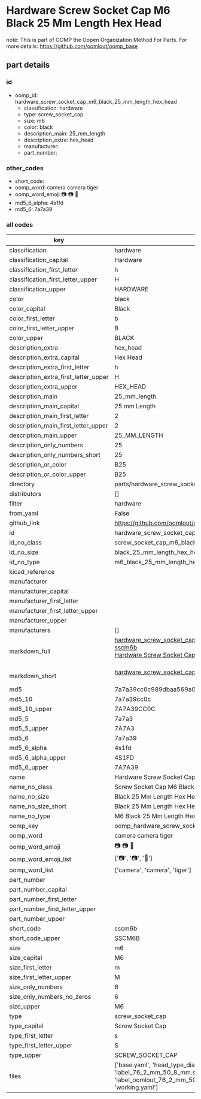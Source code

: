 # Hardware Screw Socket Cap M6 Black 25 Mm Length Hex Head  

note: This is part of OOMP the Oopen Organization Method For Parts. For more details: https://github.com/oomlout/oomp_base

##  part details





### id
* oomp_id: hardware_screw_socket_cap_m6_black_25_mm_length_hex_head
  * classification: hardware
  * type: screw_socket_cap
  * size: m6
  * color: black
  * description_main: 25_mm_length
  * description_extra: hex_head
  * manufacturer: 
  * part_number: 

### other_codes
* short_code: 
* oomp_word: camera camera tiger
* oomp_word_emoji :camera: :camera: :tiger:
* md5_6_alpha: 4s1fd
* md5_6: 7a7a39

### all codes 
| key | value |  
| --- | --- |  
| classification | hardware |  
| classification_capital | Hardware |  
| classification_first_letter | h |  
| classification_first_letter_upper | H |  
| classification_upper | HARDWARE |  
| color | black |  
| color_capital | Black |  
| color_first_letter | b |  
| color_first_letter_upper | B |  
| color_upper | BLACK |  
| description_extra | hex_head |  
| description_extra_capital | Hex Head |  
| description_extra_first_letter | h |  
| description_extra_first_letter_upper | H |  
| description_extra_upper | HEX_HEAD |  
| description_main | 25_mm_length |  
| description_main_capital | 25 mm Length |  
| description_main_first_letter | 2 |  
| description_main_first_letter_upper | 2 |  
| description_main_upper | 25_MM_LENGTH |  
| description_only_numbers | 25 |  
| description_only_numbers_short | 25 |  
| description_or_color | B25 |  
| description_or_color_upper | B25 |  
| directory | parts/hardware_screw_socket_cap_m6_black_25_mm_length_hex_head |  
| distributors | [] |  
| filter | hardware |  
| from_yaml | False |  
| github_link | https://github.com/oomlout/oomlout_oomp_part_src/tree/main/parts/hardware_screw_socket_cap_m6_black_25_mm_length_hex_head/working |  
| id | hardware_screw_socket_cap_m6_black_25_mm_length_hex_head |  
| id_no_class | screw_socket_cap_m6_black_25_mm_length_hex_head |  
| id_no_size | black_25_mm_length_hex_head |  
| id_no_type | m6_black_25_mm_length_hex_head |  
| kicad_reference |  |  
| manufacturer |  |  
| manufacturer_capital |  |  
| manufacturer_first_letter |  |  
| manufacturer_first_letter_upper |  |  
| manufacturer_upper |  |  
| manufacturers | [] |  
| markdown_full | [hardware_screw_socket_cap_m6_black_25_mm_length_hex_head](https://github.com/oomlout/oomlout_oomp_part_src/tree/main/parts/hardware_screw_socket_cap_m6_black_25_mm_length_hex_head/working)<br>[sscm6b](https://github.com/oomlout/oomlout_oomp_part_src/tree/main/parts/hardware_screw_socket_cap_m6_black_25_mm_length_hex_head/working)<br>[Hardware Screw Socket Cap M6 Black 25 Mm Length Hex Head](https://github.com/oomlout/oomlout_oomp_part_src/tree/main/parts/hardware_screw_socket_cap_m6_black_25_mm_length_hex_head/working)<br><br> |  
| markdown_short | [hardware_screw_socket_cap_m6_black_25_mm_length_hex_head](https://github.com/oomlout/oomlout_oomp_part_src/tree/main/parts/hardware_screw_socket_cap_m6_black_25_mm_length_hex_head/working)<br><br> |  
| md5 | 7a7a39cc0c989dbaa569a0dc29559290 |  
| md5_10 | 7a7a39cc0c |  
| md5_10_upper | 7A7A39CC0C |  
| md5_5 | 7a7a3 |  
| md5_5_upper | 7A7A3 |  
| md5_6 | 7a7a39 |  
| md5_6_alpha | 4s1fd |  
| md5_6_alpha_upper | 4S1FD |  
| md5_6_upper | 7A7A39 |  
| name | Hardware Screw Socket Cap M6 Black 25 Mm Length Hex Head |  
| name_no_class | Screw Socket Cap M6 Black 25 Mm Length Hex Head |  
| name_no_size | Black 25 Mm Length Hex Head |  
| name_no_size_short | Black 25 Mm Length Hex Head |  
| name_no_type | M6 Black 25 Mm Length Hex Head |  
| oomp_key | oomp_hardware_screw_socket_cap_m6_black_25_mm_length_hex_head |  
| oomp_word | camera camera tiger |  
| oomp_word_emoji | :camera: :camera: :tiger: |  
| oomp_word_emoji_list | [':camera:', ':camera:', ':tiger:'] |  
| oomp_word_list | ['camera', 'camera', 'tiger'] |  
| part_number |  |  
| part_number_capital |  |  
| part_number_first_letter |  |  
| part_number_first_letter_upper |  |  
| part_number_upper |  |  
| short_code | sscm6b |  
| short_code_upper | SSCM6B |  
| size | m6 |  
| size_capital | M6 |  
| size_first_letter | m |  
| size_first_letter_upper | M |  
| size_only_numbers | 6 |  
| size_only_numbers_no_zeros | 6 |  
| size_upper | M6 |  
| type | screw_socket_cap |  
| type_capital | Screw Socket Cap |  
| type_first_letter | s |  
| type_first_letter_upper | S |  
| type_upper | SCREW_SOCKET_CAP |  
| files | ['base.yaml', 'head_type_diagram.png', 'label_15_mm_30_mm.pdf', 'label_15_mm_30_mm.svg', 'label_76_2_mm_50_8_mm.pdf', 'label_76_2_mm_50_8_mm.svg', 'label_bolt_76_2_mm_50_8_mm.pdf', 'label_bolt_76_2_mm_50_8_mm.svg', 'label_oomlout_76_2_mm_50_8_mm.pdf', 'label_oomlout_76_2_mm_50_8_mm.svg', 'readme.md', 'type_diagram.png', 'working.json', 'working.yaml'] |  
